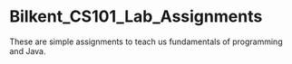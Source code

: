 # Bilkent_CS101_Lab_Assignments

These are simple assignments to teach us fundamentals of programming and Java.
